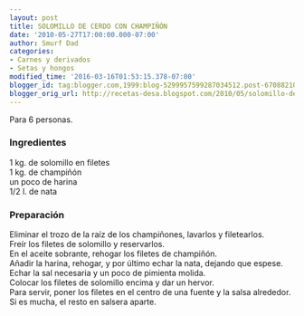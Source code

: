 ```yaml
---
layout: post
title: SOLOMILLO DE CERDO CON CHAMPIÑÓN
date: '2010-05-27T17:00:00.000-07:00'
author: Smurf Dad
categories:
- Carnes y derivados
- Setas y hongos
modified_time: '2016-03-16T01:53:15.378-07:00'
blogger_id: tag:blogger.com,1999:blog-5299957599287034512.post-6708821033283762649
blogger_orig_url: http://recetas-desa.blogspot.com/2010/05/solomillo-de-cerdo-con-champinon.html
---
```


Para 6 personas.<br><h3>Ingredientes</h3><p>1 kg. de solomillo en filetes<br/>1 kg. de champi&ntilde;&oacute;n<br/>un poco de harina<br/>1/2 l. de nata</p><h3>Preparaci&oacute;n</h3><p>Eliminar el trozo de la ra&iacute;z de los champi&ntilde;ones, lavarlos y filetearlos.<br/>Fre&iacute;r los filetes de solomillo y reservarlos.<br/>En el aceite sobrante, rehogar los filetes de champi&ntilde;&oacute;n.<br/>A&ntilde;adir la harina, rehogar, y por &uacute;ltimo echar la nata, dejando que espese.<br/>Echar la sal necesaria y un poco de pimienta molida.<br/>Colocar los filetes de solomillo encima y dar un hervor.<br/>Para servir, poner los filetes en el centro de una fuente y la salsa alrededor. Si es mucha, el resto en salsera aparte.</p>